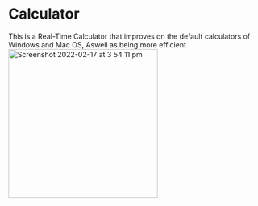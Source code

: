 # Calculator
This is a Real-Time Calculator that improves on the default calculators of Windows and Mac OS, Aswell as being more efficient
<br>
<img width="296" alt="Screenshot 2022-02-17 at 3 54 11 pm" src="https://user-images.githubusercontent.com/76784461/154519377-3f785f06-d271-4211-9875-b6155ecc80bc.png">

